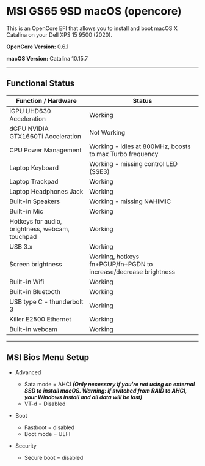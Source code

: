 # MSI GS65 9SD macOS (opencore)
This is an OpenCore EFI that allows you to install and boot macOS X Catalina on your Dell XPS 15 9500 (2020).

**OpenCore Version:** 0.6.1

**macOS Version:** Catalina 10.15.7

---

## Functional Status

|Function / Hardware|Status|
|-------------------|------|
|iGPU UHD630 Acceleration|Working|
|dGPU NVIDIA GTX1660Ti Acceleration|Not Working|
|CPU Power Management|Working - idles at 800MHz, boosts to max Turbo frequency|
|Laptop Keyboard|Working - missing control LED (SSE3)|
|Laptop Trackpad|Working|
|Laptop Headphones Jack|Working|
|Built-in Speakers|Working - missing NAHIMIC|
|Built-in Mic|Working|
|Hotkeys for audio, brightness, webcam, touchpad|Working|
|USB 3.x|Working|
|Screen brightness|Working, hotkeys fn+PGUP/fn+PGDN to increase/decrease brightness|
|Built-in Wifi|Working|
|Built-in Bluetooth|Working|
|USB type C - thunderbolt 3|Working|
|Killer E2500 Ethernet|Working|
|Built-in webcam|Working|

---

## MSI Bios Menu Setup 

* Advanced
  *   Sata mode = AHCI ***(Only necessary if you're not using an external SSD to install macOS. Warning: if switched from RAID to AHCI, your Windows install and all data will be lost)***
  *   VT-d = Disabled
 
* Boot 
  *   Fastboot = disabled
  *   Boot mode = UEFI

* Security
  *   Secure boot = disabled